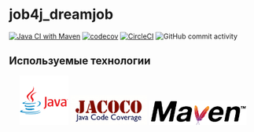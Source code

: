 # job4j_dreamjob

[![Java CI with Maven](https://github.com/aswsx/job4j_dreamjob/actions/workflows/maven.yml/badge.svg)](https://github.com/aswsx/job4j_dreamjob/actions/workflows/maven.yml)
[![codecov](https://codecov.io/gh/aswsx/job4j_dreamjob/branch/master/graph/badge.svg?token=rIPqeJScWw)](https://codecov.io/gh/aswsx/job4j_threads)
[![CircleCI](https://circleci.com/gh/aswsx/job4j_dreamjob/tree/master.svg?style=shield)](https://circleci.com/gh/aswsx/job4j_threads/tree/master)
![GitHub commit activity](https://img.shields.io/github/commit-activity/w/aswsx/job4j_dreamjob)

## Используемые технологии

<p align="center">
 <img src="Pictures/logo-java.png" height="100">
<img src="Pictures/jacoco.png" height="60">
<img src="Pictures/maven.png" height="50"> 
</p>
